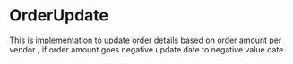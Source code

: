 # OrderUpdate
This is implementation to update order details based on order amount per vendor , if order amount goes negative update date to negative value date
